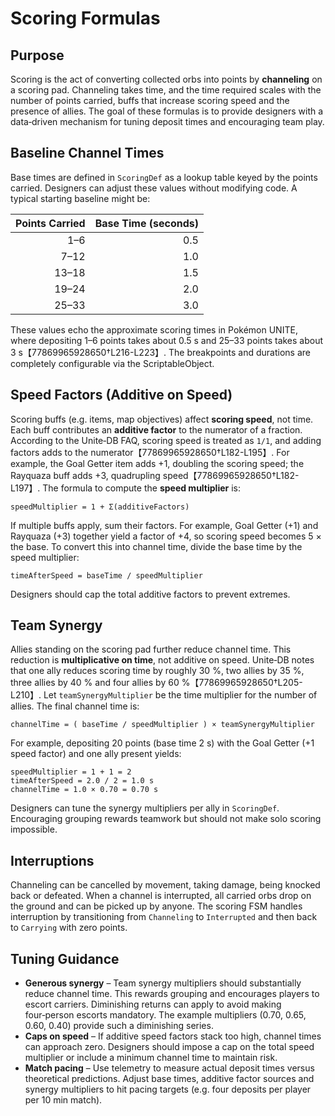 # Scoring Formulas

## Purpose

Scoring is the act of converting collected orbs into points by **channeling** on a scoring pad.  Channeling takes time, and the time required scales with the number of points carried, buffs that increase scoring speed and the presence of allies.  The goal of these formulas is to provide designers with a data‑driven mechanism for tuning deposit times and encouraging team play.

## Baseline Channel Times

Base times are defined in `ScoringDef` as a lookup table keyed by the points carried.  Designers can adjust these values without modifying code.  A typical starting baseline might be:

| Points Carried | Base Time (seconds) |
|---:|---:|
| 1–6 | 0.5 |
| 7–12 | 1.0 |
| 13–18 | 1.5 |
| 19–24 | 2.0 |
| 25–33 | 3.0 |

These values echo the approximate scoring times in Pokémon UNITE, where depositing 1–6 points takes about 0.5 s and 25–33 points takes about 3 s【77869965928650†L216-L223】.  The breakpoints and durations are completely configurable via the ScriptableObject.

## Speed Factors (Additive on Speed)

Scoring buffs (e.g. items, map objectives) affect **scoring speed**, not time.  Each buff contributes an **additive factor** to the numerator of a fraction.  According to the Unite‑DB FAQ, scoring speed is treated as `1/1`, and adding factors adds to the numerator【77869965928650†L182-L195】.  For example, the Goal Getter item adds +1, doubling the scoring speed; the Rayquaza buff adds +3, quadrupling speed【77869965928650†L182-L197】.  The formula to compute the **speed multiplier** is:

```
speedMultiplier = 1 + Σ(additiveFactors)
```

If multiple buffs apply, sum their factors.  For example, Goal Getter (+1) and Rayquaza (+3) together yield a factor of +4, so scoring speed becomes 5 × the base.  To convert this into channel time, divide the base time by the speed multiplier:

```
timeAfterSpeed = baseTime / speedMultiplier
```

Designers should cap the total additive factors to prevent extremes.

## Team Synergy

Allies standing on the scoring pad further reduce channel time.  This reduction is **multiplicative on time**, not additive on speed.  Unite‑DB notes that one ally reduces scoring time by roughly 30 %, two allies by 35 %, three allies by 40 % and four allies by 60 %【77869965928650†L205-L210】.  Let `teamSynergyMultiplier` be the time multiplier for the number of allies.  The final channel time is:

```
channelTime = ( baseTime / speedMultiplier ) × teamSynergyMultiplier
```

For example, depositing 20 points (base time 2 s) with the Goal Getter (+1 speed factor) and one ally present yields:

```
speedMultiplier = 1 + 1 = 2
timeAfterSpeed = 2.0 / 2 = 1.0 s
channelTime = 1.0 × 0.70 = 0.70 s
```

Designers can tune the synergy multipliers per ally in `ScoringDef`.  Encouraging grouping rewards teamwork but should not make solo scoring impossible.

## Interruptions

Channeling can be cancelled by movement, taking damage, being knocked back or defeated.  When a channel is interrupted, all carried orbs drop on the ground and can be picked up by anyone.  The scoring FSM handles interruption by transitioning from `Channeling` to `Interrupted` and then back to `Carrying` with zero points.

## Tuning Guidance

* **Generous synergy** – Team synergy multipliers should substantially reduce channel time.  This rewards grouping and encourages players to escort carriers.  Diminishing returns can apply to avoid making four‑person escorts mandatory.  The example multipliers (0.70, 0.65, 0.60, 0.40) provide such a diminishing series.
* **Caps on speed** – If additive speed factors stack too high, channel times can approach zero.  Designers should impose a cap on the total speed multiplier or include a minimum channel time to maintain risk.
* **Match pacing** – Use telemetry to measure actual deposit times versus theoretical predictions.  Adjust base times, additive factor sources and synergy multipliers to hit pacing targets (e.g. four deposits per player per 10 min match).

